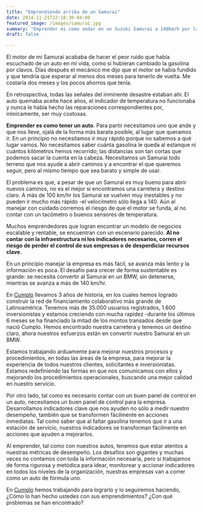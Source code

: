 ```yaml
---
title: "Emprendiendo arriba de un Samurai"
date: 2014-11-21T22:18:30-04:00
featured_image: /images/samurai.jpg
summary: "Emprender es como andar en un Suzuki Samurai a 140km/h por la carretera. Hint: No es tan maravilloso como suena."
draft: false

---
```


El motor de mi Samurai acababa de hacer el peor ruido que había escuchado de un auto en mi vida, como si hubieran cambiado la gasolina por clavos. Días después el mecánico me dijo que el motor se había fundido y que tendría que esperar al menos dos meses para tenerlo de vuelta. Me costaría dos meses y los pocos ahorros que tenía.

En retrospectiva, todas las señales del inminente desastre estaban ahí. El auto quemaba aceite hace años, el indicador de temperatura no funcionaba y nunca le había hecho las reparaciones correspondientes por, irónicamente, ser muy costosas.

**Emprender es como tener un auto**. Para partir necesitamos uno que ande y que nos lleve, ojalá de la forma más barata posible, al lugar que queramos ir. En un principio no necesitamos ir muy rápido porque no sabemos a qué lugar vamos. No necesitamos saber cuánta gasolina le queda al estanque ni cuántos kilómetros hemos recorrido; las distancias son tan cortas que podemos sacar la cuenta en la cabeza. Necesitamos un Samurai todo terreno que nos ayude a abrir caminos y a encontrar el que queremos seguir, pero al mismo tiempo que sea barato y simple de usar.

El problema es que, a pesar de que un Samurai es muy bueno para abrir nuevos caminos, no es el mejor si encontramos una carretera y destino claro. A más de 100 km/hr los Samurai se vuelven muy inestables y no pueden ir mucho más rápido -el velocímetro sólo llega a 140. Aún al manejar con cuidado corremos el riesgo de que el motor se funda, al no contar con un tacómetro o buenos sensores de temperatura.

Muchos emprendedores que logran encontrar un modelo de negocios escalable y rentable, se encuentran con un escenario parecido. **Al no contar con la infraestructura ni los indicadores necesarios, corren el riesgo de perder el control de sus empresas o de desperdiciar recursos clave.**

En un principio manejar la empresa es más fácil, se avanza más lento y la información es poca. El desafío para crecer de forma sustentable es grande: se necesita convertir al Samurai en un BMW, sin detenerse, mientras se avanza a más de 140 km/hr.

En [Cumplo](://cumplo.com) llevamos 3 años de historia, en los cuales hemos logrado construir la red de financiamiento colaborativo más grande de Latinoamérica. Tenemos más de 35.000 usuarios registrados, 1.600 inversionistas y estamos creciendo con mucha rapidez -durante los últimos 6 meses se ha financiado la mitad de los montos transados desde que nació Cumplo. Hemos encontrado nuestra carretera y tenemos un destino claro, ahora nuestros esfuerzos están en convertir nuestro Samurai en un BMW.

Estamos trabajando arduamente para mejorar nuestros procesos y procedimientos, en todas las áreas de la empresa, para mejorar la experiencia de todos nuestros clientes, solicitantes e inversionistas. Estamos redefiniendo las formas en que nos comunicamos con ellos y mejorando los procedimientos operacionales, buscando una mejor calidad en nuestro servicio.

Por otro lado, tal como es necesario contar con un buen panel de control en un auto, necesitamos un buen panel de control para la empresa. Desarrollamos indicadores clave que nos ayuden no sólo a medir nuestro desempeño, también que se transformen fácilmente en acciones inmediatas. Tal como saber que al faltar gasolina tenemos que ir a una estación de servicio, nuestros indicadores se transforman fácilmente en acciones que ayuden a mejorarlos.

Al emprender, tal como con nuestros autos, tenemos que estar atentos a nuestras métricas de desempeño. Los desafíos son gigantes y muchas veces no contamos con toda la información necesaria, pero si trabajamos de forma rigurosa y metódica para idear, monitorear y accionar indicadores en todos los niveles de la organización, nuestras empresas van a correr como un auto de fórmula uno.

En [Cumplo](://cumplo.com) hemos trabajando para lograrlo y lo seguiremos haciendo, ¿Cómo lo han hecho ustedes con sus emprendimientos? ¿Con qué problemas se han encontrado?